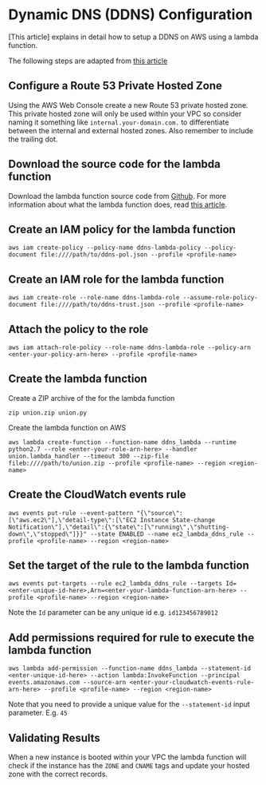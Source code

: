 # Dynamic DNS (DDNS) Configuration

[This article] explains in detail how to setup a DDNS on AWS using a lambda function.

The following steps are adapted from [this article](https://aws.amazon.com/blogs/compute/building-a-dynamic-dns-for-route-53-using-cloudwatch-events-and-lambda/)

## Configure a Route 53 Private Hosted Zone

Using the AWS Web Console create a new Route 53 private hosted zone. This private hosted zone will only be used within your VPC so consider naming it something like `internal.your-domain.com.` to differentiate between the internal and external hosted zones. Also remember to include the trailing dot.

## Download the source code for the lambda function

Download the lambda function source code from [Github](https://github.com/awslabs/aws-lambda-ddns-function). For more information about what the lambda function does, read [this article](https://aws.amazon.com/blogs/compute/building-a-dynamic-dns-for-route-53-using-cloudwatch-events-and-lambda/).

## Create an IAM policy for the lambda function

```
aws iam create-policy --policy-name ddns-lambda-policy --policy-document file:////path/to/ddns-pol.json --profile <profile-name>
```

## Create an IAM role for the lambda function

```
aws iam create-role --role-name ddns-lambda-role --assume-role-policy-document file:////path/to/ddns-trust.json --profile <profile-name>
```

## Attach the policy to the role

```
aws iam attach-role-policy --role-name ddns-lambda-role --policy-arn <enter-your-policy-arn-here> --profile <profile-name>
```

## Create the lambda function

Create a ZIP archive of the for the lambda function

```
zip union.zip union.py
```

Create the lambda function on AWS

```
aws lambda create-function --function-name ddns_lambda --runtime python2.7 --role <enter-your-role-arn-here> --handler union.lambda_handler --timeout 300 --zip-file fileb:////path/to/union.zip --profile <profile-name> --region <region-name>
```

## Create the CloudWatch events rule

```
aws events put-rule --event-pattern "{\"source\":[\"aws.ec2\"],\"detail-type\":[\"EC2 Instance State-change Notification\"],\"detail\":{\"state\":[\"running\",\"shutting-down\",\"stopped\"]}}" --state ENABLED --name ec2_lambda_ddns_rule --profile <profile-name> --region <region-name>
```

## Set the target of the rule to the lambda function

```
aws events put-targets --rule ec2_lambda_ddns_rule --targets Id=<enter-unique-id-here>,Arn=<enter-your-lambda-function-arn-here> --profile <profile-name> --region <region-name>
```

Note the `Id` parameter can be any unique id e.g. `id123456789012`

## Add permissions required for rule to execute the lambda function

```
aws lambda add-permission --function-name ddns_lambda --statement-id <enter-unique-id-here> --action lambda:InvokeFunction --principal events.amazonaws.com --source-arn <enter-your-cloudwatch-events-rule-arn-here> --profile <profile-name> --region <region-name>
```

Note that you need to provide a unique value for the `--statement-id` input parameter. E.g. `45`

## Validating Results

When a new instance is booted within your VPC the lambda function will check if the instance has the `ZONE` and `CNAME` tags and update your hosted zone with the correct records.
